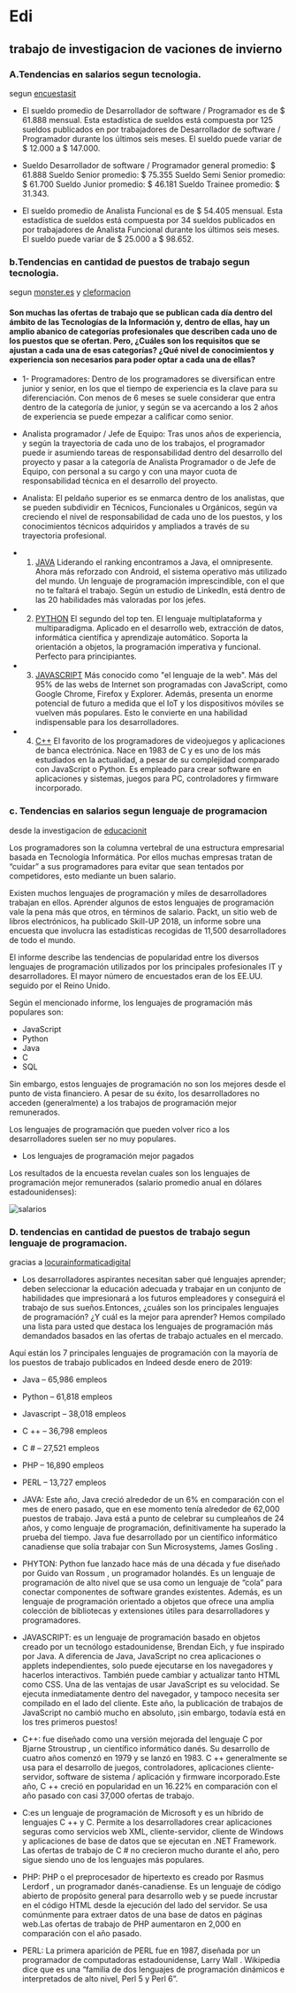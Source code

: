 # Edi 
## trabajo de investigacion de vaciones de invierno
### A.Tendencias en salarios segun tecnologia.

segun [encuestasit](https://www.encuestasit.com/estadisticas-salariales-ti-2019)

+ El sueldo promedio de Desarrollador de software / Programador es de $ 61.888 mensual.
Esta estadística de sueldos está compuesta por 125 sueldos publicados en por trabajadores de Desarrollador de software / Programador durante los últimos seis meses.
El sueldo puede variar de $ 12.000 a $ 147.000.

* Sueldo Desarrollador de software / Programador general promedio: $ 61.888
Sueldo Senior promedio: $ 75.355
Sueldo Semi Senior promedio: $ 61.700
Sueldo Junior promedio: $ 46.181
Sueldo Trainee promedio: $ 31.343.

* El sueldo promedio de Analista Funcional es de $ 54.405 mensual.
Esta estadística de sueldos está compuesta por 34 sueldos publicados en por trabajadores de Analista Funcional durante los últimos seis meses.
El sueldo puede variar de $ 25.000 a $ 98.652.


### b.Tendencias en cantidad de puestos de trabajo segun tecnologia.

segun [monster.es](https://www.monster.es/orientacion-laboral/articulo/categorias-profesionales-en-tecnologias-de-la-informacion) y
	  [cleformacion](http://www.cleformacion.com/-/los-10-lenguajes-de-programacion-mas-demandados-en-2018)

#### Son muchas las ofertas de trabajo que se publican cada día dentro del ámbito de las Tecnologías de la Información y, dentro de ellas, hay un amplio abanico de categorías profesionales que describen cada uno de los puestos que se ofertan. Pero, ¿Cuáles son los requisitos que se ajustan a cada una de esas categorías? ¿Qué nivel de conocimientos y experiencia son necesarios para poder optar a cada una de ellas?

+ 1- Programadores: Dentro de los programadores se diversifican entre junior y senior, en los que el tiempo de experiencia es la clave para su diferenciación. Con menos de 6 meses se suele considerar que entra dentro de la categoría de junior, y según se va acercando a los 2 años de experiencia se puede empezar a calificar como senior.

*  Analista programador / Jefe de Equipo: Tras unos años de experiencia, y según la trayectoria de cada uno de los trabajos, el programador puede ir asumiendo tareas de responsabilidad dentro del desarrollo del proyecto y pasar a la categoría de Analista Programador o de Jefe de Equipo, con personal a su cargo y con una mayor cuota de responsabilidad técnica en el desarrollo del proyecto.

*  Analista: El peldaño superior es se enmarca dentro de los analistas, que se pueden subdividir en Técnicos, Funcionales u Orgánicos, según va creciendo el nivel de responsabilidad de cada uno de los puestos, y los conocimientos técnicos adquiridos y ampliados a través de su trayectoria profesional.

* 1. [JAVA](https://www.java.com/es/)
Liderando el ranking encontramos a Java, el omnipresente. Ahora más reforzado con Android, el sistema operativo más utilizado del mundo. Un lenguaje de programación imprescindible, con el que no te faltará el trabajo. Según un estudio de LinkedIn, está dentro de las 20 habilidades más valoradas por los jefes.


* 2. [PYTHON](https://www.python.org/)
El segundo del top ten. El lenguaje multiplataforma y multiparadigma. Aplicado en el desarrollo web, extracción de datos, informática científica y aprendizaje automático. Soporta la orientación a objetos, la programación imperativa y funcional. Perfecto para principiantes.


* 3. [JAVASCRIPT](https://www.javascript.com)
Más conocido como "el lenguaje de la web". Más del 95% de las webs de Internet son programadas con JavaScript, como Google Chrome, Firefox y Explorer. Además, presenta un enorme potencial de futuro a medida que el IoT y los dispositivos móviles se vuelven más populares. Esto le convierte en una habilidad indispensable para los desarrolladores.

* 4. [C++](http://www.cplusplus.org/) 
El favorito de los programadores de videojuegos y aplicaciones de banca electrónica. Nace en 1983 de C y es uno de los más estudiados en la actualidad, a pesar de su complejidad comparado con JavaScript o Python. Es empleado para crear software en aplicaciones y sistemas, juegos para PC, controladores y firmware incorporado.

### c. Tendencias en salarios segun lenguaje de programacion
desde la investigacion de [educacionit](https://blog.educacionit.com/2018/01/10/los-5-lenguajes-de-programacion-mejor-pagados-de-2018/)

Los programadores son la columna vertebral de una estructura empresarial basada en Tecnología Informática. Por ellos muchas empresas tratan de “cuidar” a sus programadores para evitar que sean tentados por competidores, esto mediante un buen salario.  



Existen muchos lenguajes de programación y miles de desarrolladores trabajan en ellos. Aprender algunos de estos lenguajes de programación vale la pena más que otros, en términos de salario. Packt, un sitio web de libros electrónicos, ha publicado Skill-UP 2018, un informe sobre una encuesta que involucra las estadísticas recogidas de 11,500 desarrolladores de todo el mundo.



El informe describe las tendencias de popularidad entre los diversos lenguajes de programación utilizados por los principales profesionales IT y desarrolladores. El mayor número de encuestados eran de los EE.UU. seguido por el Reino Unido.

Según el mencionado informe, los lenguajes de programación más populares son:



* JavaScript
* Python
* Java
* C
* SQL

Sin embargo, estos lenguajes de programación no son los mejores desde el punto de vista financiero. A pesar de su éxito, los desarrolladores no acceden (generalmente) a los trabajos de programación mejor remunerados.



Los lenguajes de programación que pueden volver rico a los desarrolladores suelen ser no muy populares.

* Los lenguajes de programación mejor pagados


Los resultados de la encuesta revelan cuales son los lenguajes de programación mejor remunerados (salario promedio anual en dólares estadounidenses):


 
 ![salarios](https://4.bp.blogspot.com/-d3tgCJoe_qE/V6uYOu8ra0I/AAAAAAAACYA/I7p8SjzzsAozpKOb11wPyNM7vBUe56cuQCLcB/s1600/Packt3.png)
 
 ### D. tendencias en cantidad de puestos de trabajo segun lenguaje de programacion.
 
 gracias a [locurainformaticadigital](https://www.locurainformaticadigital.com/2019/03/28/lenguajes-de-programacion-mas-demandados-2019/)
 
 + Los desarrolladores aspirantes necesitan saber qué lenguajes aprender; deben seleccionar la educación adecuada y trabajar en un conjunto de habilidades que impresionará a los futuros empleadores y conseguirá el trabajo de sus sueños.Entonces, ¿cuáles son los principales lenguajes de programación? ¿Y cuál es la mejor para aprender? Hemos compilado una lista para usted que destaca los lenguajes de programación más demandados basados ​​en las ofertas de trabajo actuales en el mercado.

Aquí están los 7 principales lenguajes de programación con la mayoría de los puestos de trabajo publicados en Indeed desde enero de 2019:

* Java – 65,986 empleos
* Python – 61,818 empleos
* Javascript – 38,018 empleos
* C ++ – 36,798 empleos
* C # – 27,521 empleos
* PHP – 16,890 empleos
* PERL – 13,727 empleos

* JAVA: Este año, Java creció alrededor de un 6% en comparación con el mes de enero pasado, que en ese momento tenía alrededor de 62,000 puestos de trabajo. Java está a punto de celebrar su cumpleaños de 24 años, y como lenguaje de programación, definitivamente ha superado la prueba del tiempo. Java fue desarrollado por un científico informático canadiense que solía trabajar con Sun Microsystems, James Gosling .

+ PHYTON: Python fue lanzado hace más de una década y fue diseñado por Guido van Rossum , un programador holandés. Es un lenguaje de programación de alto nivel que se usa como un lenguaje de “cola” para conectar componentes de software grandes existentes. Además, es un lenguaje de programación orientado a objetos que ofrece una amplia colección de bibliotecas y extensiones útiles para desarrolladores y programadores.

+ JAVASCRIPT: es un lenguaje de programación basado en objetos creado por un tecnólogo estadounidense, Brendan Eich, y fue inspirado por Java. A diferencia de Java, JavaScript no crea aplicaciones o applets independientes, solo puede ejecutarse en los navegadores y hacerlos interactivos. También puede cambiar y actualizar tanto HTML como CSS.
Una de las ventajas de usar JavaScript es su velocidad. Se ejecuta inmediatamente dentro del navegador, y tampoco necesita ser compilado en el lado del cliente. Este año, la publicación de trabajos de JavaScript no cambió mucho en absoluto, ¡sin embargo, todavía está en los tres primeros puestos!

+ C++: fue diseñado como una versión mejorada del lenguaje C por Bjarne Stroustrup , un científico informático danés. Su desarrollo de cuatro años comenzó en 1979 y se lanzó en 1983. C ++ generalmente se usa para el desarrollo de juegos, controladores, aplicaciones cliente-servidor, software de sistema / aplicación y firmware incorporado.Este año, C ++ creció en popularidad en un 16.22% en comparación con el año pasado con casi 37,000 ofertas de trabajo.

+ C:es un lenguaje de programación de Microsoft y es un híbrido de lenguajes C ++ y C. Permite a los desarrolladores crear aplicaciones seguras como servicios web XML, cliente-servidor, cliente de Windows y aplicaciones de base de datos que se ejecutan en .NET Framework. Las ofertas de trabajo de C # no crecieron mucho durante el año, pero sigue siendo uno de los lenguajes más populares.

* PHP: PHP o el preprocesador de hipertexto es creado por Rasmus Lerdorf , un programador danés-canadiense. Es un lenguaje de código abierto de propósito general para desarrollo web y se puede incrustar en el código HTML desde la ejecución del lado del servidor. Se usa comúnmente para extraer datos de una base de datos en páginas web.Las ofertas de trabajo de PHP aumentaron en 2,000 en comparación con el año pasado.

* PERL: La primera aparición de PERL fue en 1987, diseñada por un programador de computadoras estadounidense, Larry Wall . Wikipedia dice que es una “familia de dos lenguajes de programación dinámicos e interpretados de alto nivel, Perl 5 y Perl 6”.
 
 


